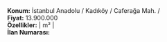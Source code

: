 ## 

**Konum:** İstanbul Anadolu / Kadıköy / Caferağa Mah. /  
**Fiyat:** 13.900.000  
**Özellikler:**  |  m² |   
**İlan Numarası:** 

